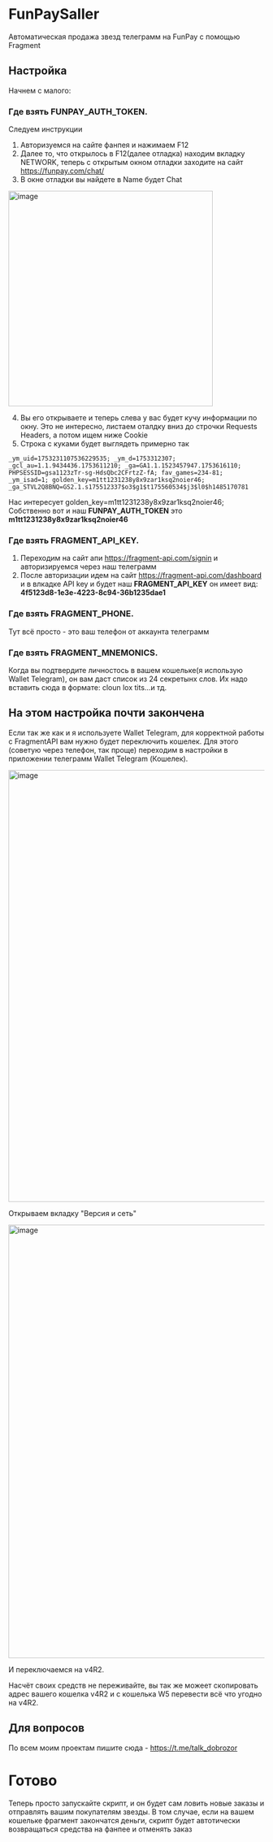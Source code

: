 # FunPaySaller
Автоматическая продажа звезд телеграмм на FunPay с помощью Fragment

## Настройка
Начнем с малого:
### Где взять **FUNPAY_AUTH_TOKEN**. 
Следуем инструкции
1. Авторизуемся на сайте фанпея и нажимаем F12
2. Далее то, что открылось в F12(далее отладка) находим вкладку NETWORK, теперь с открытым окном отладки заходите на сайт https://funpay.com/chat/
3. В окне отладки вы найдете в Name будет Chat
<img width="402" height="424" alt="image" src="https://github.com/user-attachments/assets/c7d3b632-dd65-4f4f-a9a4-b815c61befbd" />

4. Вы его открываете и теперь слева у вас будет кучу информации по окну. Это не интересно, листаем оталдку вниз до строчки Requests Headers, а потом ищем ниже Cookie
5. Строка с куками будет выглядеть примерно так
   
```
_ym_uid=1753231107536229535; _ym_d=1753312307; _gcl_au=1.1.9434436.1753611210; _ga=GA1.1.1523457947.1753616110; PHPSESSID=gsa1123zTr-sg-HdsQbc2CFrtzZ-fA; fav_games=234-81; _ym_isad=1; golden_key=m1tt1231238y8x9zar1ksq2noier46; _ga_STVL2Q8BNQ=GS2.1.s175512337$o3$g1$t175560534$j3$l0$h1485170781
```
Нас интересует golden_key=m1tt1231238y8x9zar1ksq2noier46; Собственно вот и наш **FUNPAY_AUTH_TOKEN** это **m1tt1231238y8x9zar1ksq2noier46**

### Где взять **FRAGMENT_API_KEY**. 
1. Переходим на сайт апи https://fragment-api.com/signin и авторизируемся через наш телеграмм
2. После авторизации идем на сайт https://fragment-api.com/dashboard и в влкадке API key и будет наш **FRAGMENT_API_KEY** он имеет вид: **4f5123d8-1e3e-4223-8c94-36b1235dae1**

### Где взять **FRAGMENT_PHONE**. 
Тут всё просто - это ваш телефон от аккаунта телеграмм

### Где взять **FRAGMENT_MNEMONICS**. 
Когда вы подтвердите личностось в вашем кошельке(я использую Wallet Telegram), он вам даст список из 24 секретынх слов. Их надо вставить сюда в формате: cloun lox tits...и тд.

## На этом настройка почти закончена
Если так же как и я используете Wallet Telegram, для корректной работы с FragmentAPI вам нужно будет переключить кошелек. 
Для этого (советую через телефон, так проще) переходим в настройки в приложении телеграмм Wallet Telegram (Кошелек).

<img width="786" height="850" alt="image" src="https://github.com/user-attachments/assets/53d4848d-54b0-4670-b5dd-0e8e6c574d3c" />

Открываем вкладку "Версия и сеть"

<img width="779" height="853" alt="image" src="https://github.com/user-attachments/assets/1f3ae4b9-4e53-40b6-b913-7fc01e706fe0" />

И переключаемся на v4R2.

Насчёт своих средств не переживайте, вы так же можеет скопировать адрес вашего кошелка v4R2 и с кошелька W5 перевести всё что угодно на v4R2.

## Для вопросов
По всем моим проектам пишите сюда - https://t.me/talk_dobrozor


# Готово
Теперь просто запускайте скрипт, и он будет сам ловить новые заказы и отправлять вашим покупателям звезды. В том случае, если на вашем кошельке фрагмент закончатся деньги, скрипт будет автотически возвращаться средства на фанпее и отменять заказ

